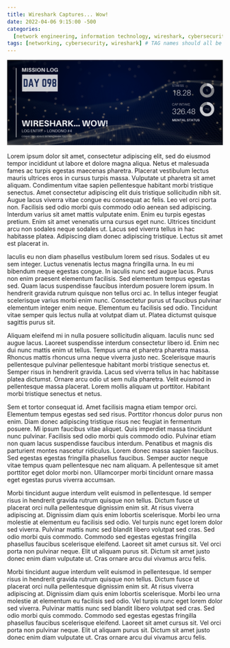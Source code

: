 ```yaml
---
title: Wireshark Captures... Wow!
date: 2022-04-06 9:15:00 -500
categories:
  [network engineering, information technology, wireshark, cybersecurity]
tags: [networking, cybersecurity, wireshark] # TAG names should all be lowercase
---
```


![entry004 header image](/assets/images/entry004.png)

Lorem ipsum dolor sit amet, consectetur adipiscing elit, sed do eiusmod tempor incididunt ut labore et dolore magna aliqua. Netus et malesuada fames ac turpis egestas maecenas pharetra. Placerat vestibulum lectus mauris ultrices eros in cursus turpis massa. Vulputate ut pharetra sit amet aliquam. Condimentum vitae sapien pellentesque habitant morbi tristique senectus. Amet consectetur adipiscing elit duis tristique sollicitudin nibh sit. Augue lacus viverra vitae congue eu consequat ac felis. Leo vel orci porta non. Facilisis sed odio morbi quis commodo odio aenean sed adipiscing. Interdum varius sit amet mattis vulputate enim. Enim eu turpis egestas pretium. Enim sit amet venenatis urna cursus eget nunc. Ultrices tincidunt arcu non sodales neque sodales ut. Lacus sed viverra tellus in hac habitasse platea. Adipiscing diam donec adipiscing tristique. Lectus sit amet est placerat in.

Iaculis eu non diam phasellus vestibulum lorem sed risus. Sodales ut eu sem integer. Luctus venenatis lectus magna fringilla urna. In eu mi bibendum neque egestas congue. In iaculis nunc sed augue lacus. Purus non enim praesent elementum facilisis. Sed elementum tempus egestas sed. Quam lacus suspendisse faucibus interdum posuere lorem ipsum. In hendrerit gravida rutrum quisque non tellus orci ac. In tellus integer feugiat scelerisque varius morbi enim nunc. Consectetur purus ut faucibus pulvinar elementum integer enim neque. Elementum eu facilisis sed odio. Tincidunt vitae semper quis lectus nulla at volutpat diam ut. Platea dictumst quisque sagittis purus sit.

Aliquam eleifend mi in nulla posuere sollicitudin aliquam. Iaculis nunc sed augue lacus. Laoreet suspendisse interdum consectetur libero id. Enim nec dui nunc mattis enim ut tellus. Tempus urna et pharetra pharetra massa. Rhoncus mattis rhoncus urna neque viverra justo nec. Scelerisque mauris pellentesque pulvinar pellentesque habitant morbi tristique senectus et. Semper risus in hendrerit gravida. Lacus sed viverra tellus in hac habitasse platea dictumst. Ornare arcu odio ut sem nulla pharetra. Velit euismod in pellentesque massa placerat. Lorem mollis aliquam ut porttitor. Habitant morbi tristique senectus et netus.

Sem et tortor consequat id. Amet facilisis magna etiam tempor orci. Elementum tempus egestas sed sed risus. Porttitor rhoncus dolor purus non enim. Diam donec adipiscing tristique risus nec feugiat in fermentum posuere. Mi ipsum faucibus vitae aliquet. Quis imperdiet massa tincidunt nunc pulvinar. Facilisis sed odio morbi quis commodo odio. Pulvinar etiam non quam lacus suspendisse faucibus interdum. Penatibus et magnis dis parturient montes nascetur ridiculus. Lorem donec massa sapien faucibus. Sed egestas egestas fringilla phasellus faucibus. Semper auctor neque vitae tempus quam pellentesque nec nam aliquam. A pellentesque sit amet porttitor eget dolor morbi non. Ullamcorper morbi tincidunt ornare massa eget egestas purus viverra accumsan.

Morbi tincidunt augue interdum velit euismod in pellentesque. Id semper risus in hendrerit gravida rutrum quisque non tellus. Dictum fusce ut placerat orci nulla pellentesque dignissim enim sit. At risus viverra adipiscing at. Dignissim diam quis enim lobortis scelerisque. Morbi leo urna molestie at elementum eu facilisis sed odio. Vel turpis nunc eget lorem dolor sed viverra. Pulvinar mattis nunc sed blandit libero volutpat sed cras. Sed odio morbi quis commodo. Commodo sed egestas egestas fringilla phasellus faucibus scelerisque eleifend. Laoreet sit amet cursus sit. Vel orci porta non pulvinar neque. Elit ut aliquam purus sit. Dictum sit amet justo donec enim diam vulputate ut. Cras ornare arcu dui vivamus arcu felis.

Morbi tincidunt augue interdum velit euismod in pellentesque. Id semper risus in hendrerit gravida rutrum quisque non tellus. Dictum fusce ut placerat orci nulla pellentesque dignissim enim sit. At risus viverra adipiscing at. Dignissim diam quis enim lobortis scelerisque. Morbi leo urna molestie at elementum eu facilisis sed odio. Vel turpis nunc eget lorem dolor sed viverra. Pulvinar mattis nunc sed blandit libero volutpat sed cras. Sed odio morbi quis commodo. Commodo sed egestas egestas fringilla phasellus faucibus scelerisque eleifend. Laoreet sit amet cursus sit. Vel orci porta non pulvinar neque. Elit ut aliquam purus sit. Dictum sit amet justo donec enim diam vulputate ut. Cras ornare arcu dui vivamus arcu felis.
